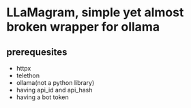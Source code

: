 # LLaMagram, simple yet almost broken wrapper for ollama 
## prerequesites
- httpx
- telethon
- ollama(not a python library)
- having api_id and api_hash
- having a bot token
